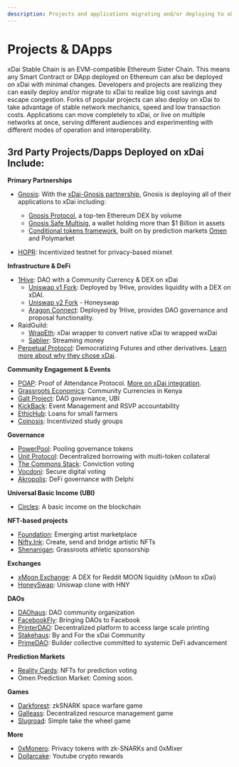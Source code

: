 ```yaml
---
description: Projects and applications migrating and/or deploying to xDai
---
```


# Projects & DApps

xDai Stable Chain is an EVM-compatible Ethereum Sister Chain. This means any Smart Contract or DApp deployed on Ethereum can also be deployed on xDai with minimal changes. Developers and projects are realizing they can easily deploy and/or migrate to xDai to realize big cost savings and escape congestion.  Forks of popular projects can also deploy on xDai to take advantage of stable network mechanics, speed and low transaction costs. Applications can move completely to xDai, or live on multiple networks at once, serving different audiences and experimenting with different modes of operation and interoperability.

## 3rd Party Projects/Dapps Deployed on xDai Include:

**Primary Partnerships**

* [Gnosis](https://gnosis.io/): With the [xDai-Gnosis partnership](https://blog.gnosis.pm/gnosis-protocol-and-xdai-partnership-1de0e48fb14b), Gnosis is deploying all of their applications to xDai including:

  * [Gnosis Protocol](https://docs.gnosis.io/protocol), a top-ten Ethereum DEX by volume
  * [Gnosis Safe Multisig](https://gnosis-safe.io/), a wallet holding more than $1 Billion in assets
  * [Conditional tokens framework](http://docs.gnosis.io/conditionaltokens), built on by prediction markets [Omen](https://omen.eth.link/) and Polymarket

* [HOPR](https://www.coindesk.com/hopr-token-incentive-program-mixnet): Incentivized testnet for privacy-based mixnet

**Infrastructure & DeFi**

* [1Hive](1hive.md): DAO with a Community Currency & DEX on xDai
  * [Uniswap v1 Fork](https://uniswap.1hive.org/swap): Deployed by 1Hive, provides liquidity with a DEX on xDAI.
  * [Uniswap v2 Fork](https://honeyswap.org/#/) - Honeyswap
  * [Aragon Connect](https://1hive.org/): Deployed by 1Hive, provides DAO governance and proposal functionality.
* RaidGuild:  
  * [WrapEth](https://wrapeth.com/): xDai wrapper to convert native xDai to wrapped wxDai
  * [Sablier](https://sablier-xdai.on.fleek.co/): Streaming money
* [Perpetual Protocol](https://perp.fi/):   Democratizing Futures and other derivatives. [Learn more about why they chose xDai](https://medium.com/@perpetualprotocol/why-we-chose-xdai-chain-to-scale-perpetual-protocol-5b6cfd6cf5aa).

**Community Engagement & Events**

* [POAP](https://www.poap.xyz/):  Proof of Attendance Protocol. [More on xDai integration](https://medium.com/@poap/poap-ethereum-xdai-the-experiment-continues-301e08a472ff).
* [Grassroots Economics](../use-cases/community-currencies.md):  Community Currencies in Kenya
* [Galt Project](../use-cases/dao-governance.md): DAO governance, UBI
* [KickBack](https://medium.com/wearekickback/kickback-x-the-three-experimental-new-features-bb75e1149022): Event Management and RSVP accountability
* [EthicHub](https://ethichub.com/): Loans for small farmers
* [Coinosis](https://coinosis.co/): Incentivized study groups 

**Governance**

* [PowerPool](https://powerpool.finance/): Pooling governance tokens
* [Unit Protocol](https://unit.xyz/): Decentralized borrowing with multi-token collateral
* [The Commons Stack](https://cv.commonsstack.org/#/): Conviction voting
* [Vocdoni](https://vocdoni.io/): Secure digital voting
* [Akropolis](https://akropolis.io/): DeFi governance with Delphi

**Universal Basic Income \(UBI\)**

* [Circles](https://circles.garden/welcome): A basic income on the blockchain

**NFT-based projects**

* [Foundation](https://foundation.app/): Emerging artist marketplace
* [Nifty.Ink](https://nifty.ink/):  Create, send and bridge artistic NFTs
* [Shenanigan](%20http://www.she.energy/): Grassroots athletic sponsorship

**Exchanges**

* [xMoon Exchange](https://xmoon.exchange/): A DEX for Reddit MOON liquidity \(xMoon to xDai\)
* [HoneySwap](https://honeyswap.org/#/swap): Uniswap clone with HNY

**DAOs**

* [DAOhaus](https://xdai.daohaus.club/): DAO community organization
* [FacebookFly](https://fbfly.xyz/): Bringing DAOs to Facebook
* [PrinterDAO](https://aragon.1hive.org/#/printerdao/): Decentralized platform to access large scale printing
* [Stakehaus](stakehaus.md): By and For the xDai Community
* [PrimeDAO](https://medium.com/primedao/from-incubation-to-growth-598df6c6f902): Builder collective committed to systemic DeFi advancement

**Prediction Markets**

* [Reality Cards](https://realitycards.io/): NFTs for prediction voting
* Omen Prediction Market: Coming soon.

**Games**

* [Darkforest](https://zkga.me/): zkSNARK space warfare game
* [Galleass](galleass.io.md): Decentralized resource management game
* [Slugroad](https://snailking.github.io/slugroad/game_xdai): Simple take the wheel game

**More**

* [0xMonero](https://0xmonero.com/): Privacy tokens with zk-SNARKs and 0xMixer
* [Dollarcake](https://dollarcake.com/): Youtube crypto rewards









